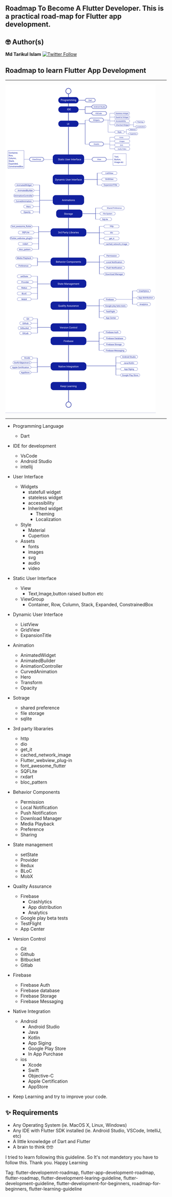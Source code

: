 ## Roadmap To Become A Flutter Developer. This is a practical road-map for Flutter app development.

## 🤓 Author(s)
**Md Tarikul Islam** [![Twitter Follow](https://img.shields.io/twitter/follow/tarikul711.svg?style=social)](https://twitter.com/tarikul711)


## Roadmap to learn Flutter App Development

---
<img src="images/map.png" />

---

* Programming Language
	* Dart
* IDE for development
	* VsCode
	* Android Studio
	* intellij

* User Interface
	* Widgets
		* statefull widget
		* stateless widget
		* accessibility
		* Inherited widget
			* Theming
			* Localization
	* Style
		* Material
		* Cupertion
	* Assets
		* fonts
		* images
		* svg
		* audio
		* video

* Static User Interface
	* View
		* Text,Image,button raised button etc
	* ViewGroup
		* Container, Row, Column, Stack, Expanded, ConstrainedBox

* Dynamic User Interface
	* ListView 
	* GridView
	* ExpansionTitle

* Animation
	* AnimatedWidget
	* AnimatedBuilder
	* AnimationController
	* CurvedAnimation
	* Hero
	* Transform
	* Opacity

* Sotrage
	* shared preference
	* file storage
	* sqlite

* 3rd party libararies 
	* http
	* dio
	* get_it
	* cached_network_image
	* Flutter_webview_plug-in
	* font_awesome_flutter
	* SQFLite
	* rxdart
	* bloc_pattern

* Behavior Components
	* Permission
	* Local Notification
	* Push Notification
	* Download Manager
	* Media Playback
	* Preference
	* Sharing 

* State management
	* setState
	* Provider
	* Redux
	* BLoC
	* MobX

* Quality Assurance 
	* Firebase
		* Crashlytics
		* App distribution
		* Analytics
	* Google play beta tests
	* TestFlight
	* App Center

* Version Control 
	* Git
	* Github
	* Bitbucket
	* Gitlab

* Firebase
	* Firebase Auth
	* Firebase database
	* Firebase Storage
	* Firebase Messaging

* Native Integration 
	* Android 
		* Android Studio
		* Java
		* Kotlin
		* App Siging
		* Google Play Store
		* In App Purchase
	* ios
		* Xcode
		* Swift
		* Objective-C
		* Apple Certification
		* AppStore

* Keep Learning and try to improve your code.

## ✨ Requirements
* Any Operating System (ie. MacOS X, Linux, Windows)
* Any IDE with Flutter SDK installed (ie.  Android Studio, VSCode, IntelliJ, etc)
* A little knowledge of Dart and Flutter
* A brain to think 🤓🤓

I tried to learn following this guideline. So It's not mandetory you have to follow this. Thank you. Happy Learning

Tag: flutter-developemnt-roadmap, flutter-app-development-roadmap, flutter-roadmap, flutter-development-learing-guideline, flutter-development-guideline, flutter-development-for-beginners, roadmap-for-beginners, flutter-learning-guideline

